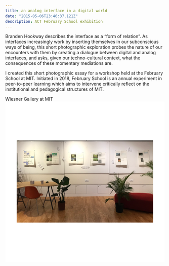 ```yaml
---
title: an analog interface in a digital world
date: "2015-05-06T23:46:37.121Z"
description: ACT February School exhibition
---
```


Branden Hookway describes the interface as a “form of relation”. As interfaces increasingly work by inserting themselves in our subconscious ways of being, this short photographic exploration probes the nature of our encounters with them by creating a dialogue between digital and analog interfaces, and asks, given our techno-cultural context, what the consequences of these momentary mediations are.

I created this short photographic essay for a workshop held at the February School at MIT. Initiated in 2018, February School is an annual experiment in peer-to-peer learning which aims to intervene critically reflect on the institutional and pedagogical structures of MIT.

<span class="caption">Wiesner Gallery at MIT</span>
![altcaption](febschool.png)
<!-- ![altcaption](spread.png) -->
